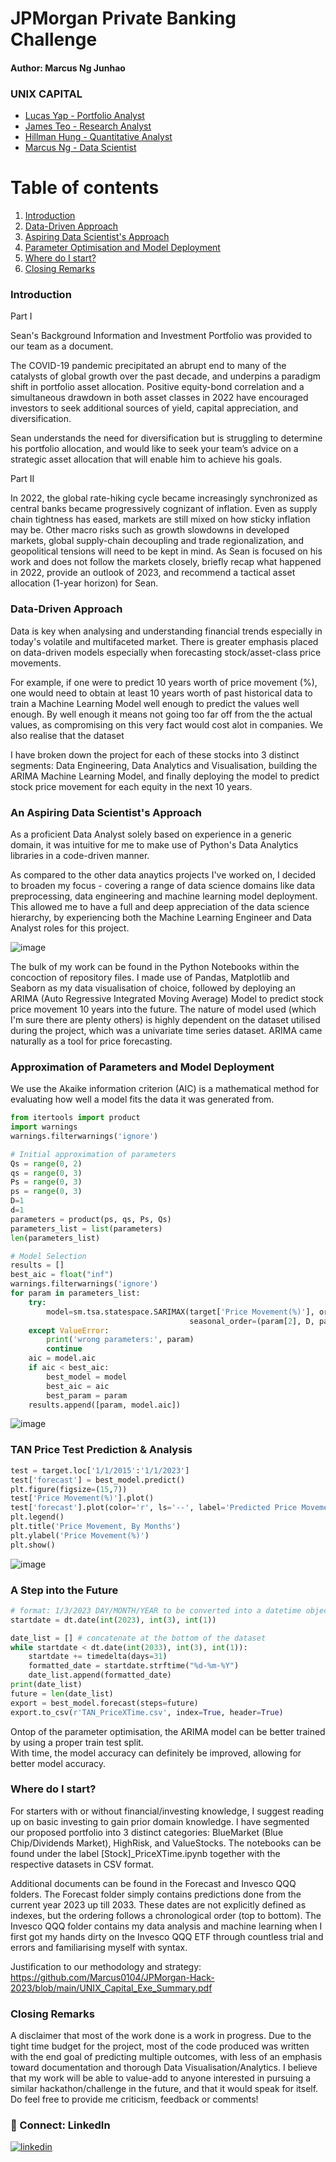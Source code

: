 
# JPMorgan Private Banking Challenge 
#### Author: Marcus Ng Junhao  
### UNIX CAPITAL
* [Lucas Yap - Portfolio Analyst](https://www.linkedin.com/in/lucas-yap-81a819163/)
* [James Teo - Research Analyst](https://www.linkedin.com/in/james-xfa/)
* [Hillman Hung - Quantitative Analyst](https://www.linkedin.com/in/hillman-hung-a0b0a8256/)
* [Marcus Ng - Data Scientist](https://www.linkedin.com/in/marcus-ng-0104e/)

# Table of contents
1. [Introduction](#introduction)
2. [Data-Driven Approach](#approach)
3. [Aspiring Data Scientist's Approach](#datascience)
4. [Parameter Optimisation and Model Deployment](#machinelearning) 
5. [Where do I start?](#begin) 
6. [Closing Remarks](#end) 

### Introduction <a name="introduction"></a>
Part I

Sean's Background Information and Investment Portfolio was provided to our team as a document. 

The COVID-19 pandemic precipitated an abrupt end to many of the catalysts of global growth over the past decade, and underpins a paradigm shift in portfolio asset allocation. Positive equity-bond correlation and a simultaneous drawdown in both asset classes in 2022 have encouraged investors to seek additional sources 
of yield, capital appreciation, and diversification. 

Sean understands the need for diversification but is struggling to determine his portfolio allocation, and would like to seek your team’s advice on a strategic asset allocation that will enable him to achieve his goals. 

Part II

In 2022, the global rate-hiking cycle became increasingly synchronized as central banks became progressively cognizant of inflation. Even as supply chain tightness has eased, markets are still mixed on how sticky inflation may be. Other macro risks such as growth slowdowns in developed markets, global supply-chain decoupling and trade regionalization, and geopolitical tensions will need to be kept in mind. As Sean is focused on his work and does not follow the markets closely, briefly recap what happened in 2022, provide an outlook of 2023, and recommend a tactical asset allocation (1-year horizon) for Sean.

### Data-Driven Approach <a name="approach"></a>

Data is key when analysing and understanding financial trends especially in today's volatile and multifaceted market. There is greater emphasis placed on data-driven models especially when forecasting stock/asset-class price movements. 

For example, if one were to predict 10 years worth of price movement (%), one would need to obtain at least 10 years worth of past historical data to train a Machine Learning Model well enough to predict the values well enough. By well enough it means not going too far off from the the actual values, as compromising on this very fact would cost alot in companies. We also realise that the dataset 

I have broken down the project for each of these stocks into 3 distinct segments: Data Engineering, Data Analytics and Visualisation, building the ARIMA Machine Learning Model, and finally deploying the model to predict stock price movement for each equity in the next 10 years. 

### An Aspiring Data Scientist's Approach <a name="datascience"></a>

As a proficient Data Analyst solely based on experience in a generic domain, it was intuitive for me to make use of Python's Data Analytics libraries in a code-driven manner. 

As compared to the other data anaytics projects I've worked on, I decided to broaden my focus - covering a range of data science domains like data preprocessing, data engineering and machine learning model deployment. This allowed me to have a full and deep appreciation of the data science hierarchy, by experiencing both the Machine Learning Engineer and Data Analyst roles for this project. 

![image](https://user-images.githubusercontent.com/77159089/227025036-30b0bc54-d884-4a2d-9ed2-f4beef78a28a.png)


The bulk of my work can be found in the Python Notebooks within the concoction of repository files. I made use of Pandas, Matplotlib and Seaborn as my data visualisation of choice, followed by deploying an ARIMA (Auto Regressive Integrated Moving Average) Model to predict stock price movement 10 years into the future. The nature of model used (which I'm sure there are plenty others) is highly dependent on the dataset utilised during the project, which was a univariate time series dataset. ARIMA came naturally as a tool for price forecasting. 

### Approximation of Parameters and Model Deployment <a name="machinelearning"></a>
We use the Akaike information criterion (AIC) is a mathematical method for evaluating how well a model fits the data it was generated from.
```python
from itertools import product
import warnings
warnings.filterwarnings('ignore')

# Initial approximation of parameters
Qs = range(0, 2)
qs = range(0, 3)
Ps = range(0, 3)
ps = range(0, 3)
D=1
d=1
parameters = product(ps, qs, Ps, Qs)
parameters_list = list(parameters)
len(parameters_list)

# Model Selection
results = []
best_aic = float("inf")
warnings.filterwarnings('ignore')
for param in parameters_list:
    try:
        model=sm.tsa.statespace.SARIMAX(target['Price Movement(%)'], order=(param[0], d, param[1]), 
                                        seasonal_order=(param[2], D, param[3], 12)).fit(disp=-1)
    except ValueError:
        print('wrong parameters:', param)
        continue
    aic = model.aic
    if aic < best_aic:
        best_model = model
        best_aic = aic
        best_param = param
    results.append([param, model.aic])
```
![image](https://github.com/Marcus0104/JPMorgan-Hack-2023/blob/main/Best%20Model%20Approximation.png)

### TAN Price Test Prediction & Analysis
```python
test = target.loc['1/1/2015':'1/1/2023']
test['forecast'] = best_model.predict()
plt.figure(figsize=(15,7))
test['Price Movement(%)'].plot()
test['forecast'].plot(color='r', ls='--', label='Predicted Price Movement')
plt.legend()
plt.title('Price Movement, By Months')
plt.ylabel('Price Movement(%)')
plt.show()
```
![image](https://github.com/Marcus0104/JPMorgan-Hack-2023/blob/main/original_predicted_viz_TAN.png)

### A Step into the Future
```python
# format: 1/3/2023 DAY/MONTH/YEAR to be converted into a datetime object 
startdate = dt.date(int(2023), int(3), int(1))

date_list = [] # concatenate at the bottom of the dataset 
while startdate < dt.date(int(2033), int(3), int(1)):
    startdate += timedelta(days=31)
    formatted_date = startdate.strftime("%d-%m-%Y")
    date_list.append(formatted_date) 
print(date_list)
future = len(date_list) 
export = best_model.forecast(steps=future)
export.to_csv(r'TAN_PriceXTime.csv', index=True, header=True)
```

Ontop of the parameter optimisation, the ARIMA model can be better trained by using a proper train test split. <br> 
With time, the model accuracy can definitely be improved, allowing for better model accuracy.

### Where do I start? <a name="begin"></a>
For starters with or without financial/investing knowledge, I suggest reading up on basic investing to gain prior domain knowledge. I have segmented our proposed portfolio into 3 distinct categories: BlueMarket (Blue Chip/Dividends Market), HighRisk, and ValueStocks. The notebooks can be found under the label [Stock]_PriceXTime.ipynb together with the respective datasets in CSV format. 

Additional documents can be found in the Forecast and Invesco QQQ folders. The Forecast folder simply contains predictions done from the current year 2023 up till 2033. These dates are not explicitly defined as indexes, but the ordering follows a chronological order (top to bottom). The Invesco QQQ folder contains my data analysis and machine learning when I first got my hands dirty on the Invesco QQQ ETF through countless trial and errors and familiarising myself with syntax. 

Justification to our methodology and strategy: <br>
https://github.com/Marcus0104/JPMorgan-Hack-2023/blob/main/UNIX_Capital_Exe_Summary.pdf

### Closing Remarks <a name="end"></a>

A disclaimer that most of the work done is a work in progress. Due to the tight time budget for the project, most of the code produced was written with the end goal of predicting multiple outcomes, with less of an emphasis toward documentation and thorough Data Visualisation/Analytics. I believe that my work will be able to value-add to anyone interested in pursuing a similar hackathon/challenge in the future, and that it would speak for itself. 
Do feel free to provide me criticism, feedback or comments! 
### 🔗 Connect: LinkedIn 

[![linkedin](https://img.shields.io/badge/linkedin-0A66C2?style=for-the-badge&logo=linkedin&logoColor=white)](https://www.linkedin.com/in/marcus-ng-0104e/)
